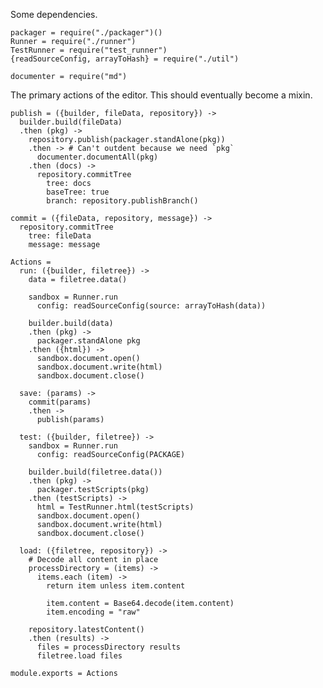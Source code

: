 Some dependencies.

    packager = require("./packager")()
    Runner = require("./runner")
    TestRunner = require("test_runner")
    {readSourceConfig, arrayToHash} = require("./util")

    documenter = require("md")

The primary actions of the editor. This should eventually become a mixin.

    publish = ({builder, fileData, repository}) ->
      builder.build(fileData)
      .then (pkg) ->
        repository.publish(packager.standAlone(pkg))
        .then -> # Can't outdent because we need `pkg`
          documenter.documentAll(pkg)
        .then (docs) ->
          repository.commitTree
            tree: docs
            baseTree: true
            branch: repository.publishBranch()

    commit = ({fileData, repository, message}) ->
      repository.commitTree
        tree: fileData
        message: message

    Actions =
      run: ({builder, filetree}) ->
        data = filetree.data()

        sandbox = Runner.run
          config: readSourceConfig(source: arrayToHash(data))

        builder.build(data)
        .then (pkg) ->
          packager.standAlone pkg
        .then ({html}) ->
          sandbox.document.open()
          sandbox.document.write(html)
          sandbox.document.close()

      save: (params) ->
        commit(params)
        .then ->
          publish(params)

      test: ({builder, filetree}) ->
        sandbox = Runner.run
          config: readSourceConfig(PACKAGE)

        builder.build(filetree.data())
        .then (pkg) ->
          packager.testScripts(pkg)
        .then (testScripts) ->
          html = TestRunner.html(testScripts)
          sandbox.document.open()
          sandbox.document.write(html)
          sandbox.document.close()

      load: ({filetree, repository}) ->
        # Decode all content in place
        processDirectory = (items) ->
          items.each (item) ->
            return item unless item.content

            item.content = Base64.decode(item.content)
            item.encoding = "raw"

        repository.latestContent()
        .then (results) ->
          files = processDirectory results
          filetree.load files

    module.exports = Actions
